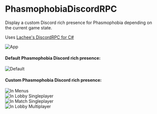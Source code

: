 # PhasmophobiaDiscordRPC
Display a custom Discord rich presence for Phasmophobia depending on the current game state.

Uses [Lachee's DiscordRPC for C#](https://github.com/Lachee/discord-rpc-csharp)

![App](https://i.imgur.com/9kZnuSQ.png?raw=true)

#### Default Phasmophobia Discord rich presence:<be>
![Default](https://i.imgur.com/bRYOoxi.png?raw=true)

#### Custom Phasmophobia Discord rich presence:<br>
![In Menus](https://i.imgur.com/cWVDidl.png?raw=true)<br>
![In Lobby Singleplayer](https://i.imgur.com/flXtT3h.png?raw=true)<br>
![In Match Singleplayer](https://i.imgur.com/jD4CkAL.png?raw=true)<br>
![In Lobby Multiplayer](https://i.imgur.com/LvPTykr.png?raw=true)<br>
